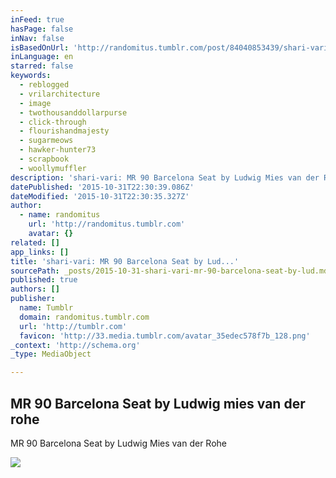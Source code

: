 ```yaml
---
inFeed: true
hasPage: false
inNav: false
isBasedOnUrl: 'http://randomitus.tumblr.com/post/84040853439/shari-vari-mr-90-barcelona-seat-by-ludwig-mies'
inLanguage: en
starred: false
keywords:
  - reblogged
  - vrilarchitecture
  - image
  - twothousanddollarpurse
  - click-through
  - flourishandmajesty
  - sugarmeows
  - hawker-hunter73
  - scrapbook
  - woollymuffler
description: 'shari-vari: MR 90 Barcelona Seat by Ludwig Mies van der Rohe'
datePublished: '2015-10-31T22:30:39.086Z'
dateModified: '2015-10-31T22:30:35.327Z'
author:
  - name: randomitus
    url: 'http://randomitus.tumblr.com'
    avatar: {}
related: []
app_links: []
title: 'shari-vari: MR 90 Barcelona Seat by Lud...'
sourcePath: _posts/2015-10-31-shari-vari-mr-90-barcelona-seat-by-lud.md
published: true
authors: []
publisher:
  name: Tumblr
  domain: randomitus.tumblr.com
  url: 'http://tumblr.com'
  favicon: 'http://33.media.tumblr.com/avatar_35edec578f7b_128.png'
_context: 'http://schema.org'
_type: MediaObject

---
```

<article style=""><h1>MR 90 Barcelona Seat by Ludwig mies van der rohe</h1><p>MR 90 Barcelona Seat by Ludwig Mies van der Rohe</p><img src="http://41.media.tumblr.com/95aad636de0bc537c82ddf3f2b3d11c1/tumblr_myqdqgwGXv1to5o9fo1_1280.jpg" /></article>